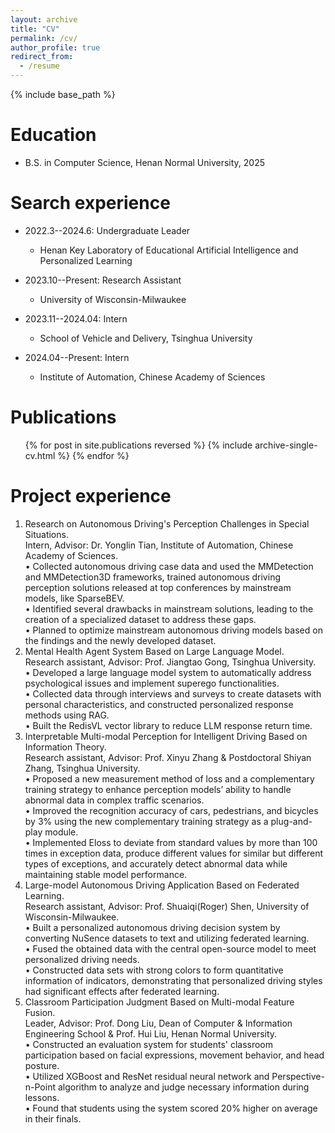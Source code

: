 ```yaml
---
layout: archive
title: "CV"
permalink: /cv/
author_profile: true
redirect_from:
  - /resume
---
```


{% include base_path %}

Education
======
* B.S. in Computer Science, Henan Normal University, 2025

Search experience
======
* 2022.3--2024.6: Undergraduate Leader
   * Henan Key Laboratory of Educational Artificial Intelligence and Personalized Learning

* 2023.10--Present: Research Assistant
  * University of Wisconsin-Milwaukee 

* 2023.11--2024.04: Intern
  * School of Vehicle and Delivery, Tsinghua University 

* 2024.04--Present: Intern
  * Institute of Automation, Chinese Academy of Sciences

Publications
======
  <ul>{% for post in site.publications reversed %}
    {% include archive-single-cv.html %}
  {% endfor %}</ul>

Project experience
======
1. Research on Autonomous Driving's Perception Challenges in Special Situations.\
Intern, Advisor: Dr. Yonglin Tian, Institute of Automation, Chinese Academy of Sciences.\
•	Collected autonomous driving case data and used the MMDetection and MMDetection3D frameworks, trained autonomous driving perception solutions released at top conferences by mainstream models, like SparseBEV.\
•	Identified several drawbacks in mainstream solutions, leading to the creation of a specialized dataset to address these gaps.\
•	Planned to optimize mainstream autonomous driving models based on the findings and the newly developed dataset. 
2. Mental Health Agent System Based on Large Language Model.\
Research assistant, Advisor: Prof. Jiangtao Gong, Tsinghua University.\
•	Developed a large language model system to automatically address psychological issues and implement superego functionalities.\
•	Collected data through interviews and surveys to create datasets with personal characteristics, and constructed personalized response methods using RAG.\
•	Built the RedisVL vector library to reduce LLM response return time.
3. Interpretable Multi-modal Perception for Intelligent Driving Based on Information Theory.\
Research assistant, Advisor: Prof. Xinyu Zhang & Postdoctoral Shiyan Zhang, Tsinghua University.\
•	Proposed a new measurement method of loss and a complementary training strategy to enhance perception models’ ability to handle abnormal data in complex traffic scenarios.\
•	Improved the recognition accuracy of cars, pedestrians, and bicycles by 3% using the new complementary training strategy as a plug-and-play module.\
•	Implemented Eloss to deviate from standard values by more than 100 times in exception data, produce different values for similar but different types of exceptions, and accurately detect abnormal data while maintaining stable model performance. 
4. Large-model Autonomous Driving Application Based on Federated Learning.\
Research assistant, Advisor: Prof. Shuaiqi(Roger) Shen, University of Wisconsin-Milwaukee.\
•	Built a personalized autonomous driving decision system by converting NuSence datasets to text and utilizing federated learning.\
•	Fused the obtained data with the central open-source model to meet personalized driving needs.\
•	Constructed data sets with strong colors to form quantitative information of indicators, demonstrating that personalized driving styles had significant effects after federated learning.
5. Classroom Participation Judgment Based on Multi-modal Feature Fusion.\
Leader, Advisor: Prof. Dong Liu, Dean of Computer & Information Engineering School & Prof. Hui Liu, Henan Normal University.\
•	Constructed an evaluation system for students' classroom participation based on facial expressions, movement behavior, and head posture.\
•	Utilized XGBoost and ResNet residual neural network and Perspective-n-Point algorithm to analyze and judge necessary information during lessons.\
•	Found that students using the system scored 20% higher on average in their finals.



  
